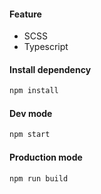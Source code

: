 #### Feature

-   SCSS
-   Typescript

#### Install dependency

```sh
npm install
```

#### Dev mode

```sh
npm start
```

#### Production mode

```sh
npm run build
```
